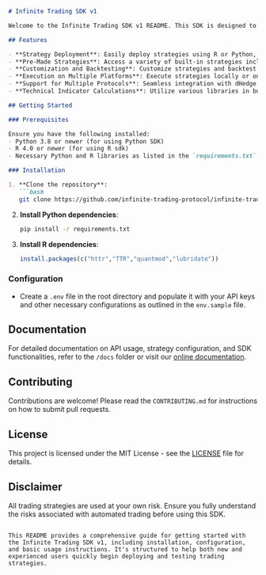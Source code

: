 ```markdown
# Infinite Trading SDK v1

Welcome to the Infinite Trading SDK v1 README. This SDK is designed to provide managers and strategy providers with a powerful toolset for seamlessly deploying, managing, and executing trading strategies using R or Python. By integrating directly with the Infinite Trading API, this SDK allows for running continuous strategies, including pre-made setups such as crossovers, RSI, and other technical indicators. These strategies are deployable directly to dHedge and other supported protocols and centralized exchanges.

## Features

- **Strategy Deployment**: Easily deploy strategies using R or Python, connecting directly to the Infinite Trading API.
- **Pre-Made Strategies**: Access a variety of built-in strategies including crossovers, RSI analysis, and more.
- **Customization and Backtesting**: Customize strategies and backtest them using historical data to ensure effectiveness before live execution.
- **Execution on Multiple Platforms**: Execute strategies locally or on cloud servers to enhance reliability and performance.
- **Support for Multiple Protocols**: Seamless integration with dHedge and other supported trading protocols and centralized exchanges.
- **Technical Indicator Calculations**: Utilize various libraries in both R and Python to calculate technical indicators and send trading signals.

## Getting Started

### Prerequisites

Ensure you have the following installed:
- Python 3.8 or newer (for using Python SDK)
- R 4.0 or newer (for using R sdk)
- Necessary Python and R libraries as listed in the `requirements.txt` and `install.R` files.

### Installation

1. **Clone the repository**:
   ```bash
   git clone https://github.com/infinite-trading-protocol/infinite-trading-sdk-v1.git
   ```

2. **Install Python dependencies**:
   ```bash
   pip install -r requirements.txt
   ```

3. **Install R dependencies**:
   ```R
   install.packages(c("httr","TTR","quantmod","lubridate"))
   ```

### Configuration

- Create a `.env` file in the root directory and populate it with your API keys and other necessary configurations as outlined in the `env.sample` file.

## Documentation

For detailed documentation on API usage, strategy configuration, and SDK functionalities, refer to the `/docs` folder or visit our [online documentation](https://docs.infinitetrading.io/sdk-docs).

## Contributing

Contributions are welcome! Please read the `CONTRIBUTING.md` for instructions on how to submit pull requests.

## License

This project is licensed under the MIT License - see the [LICENSE](LICENSE) file for details.

## Disclaimer

All trading strategies are used at your own risk. Ensure you fully understand the risks associated with automated trading before using this SDK.

```

This README provides a comprehensive guide for getting started with the Infinite Trading SDK v1, including installation, configuration, and basic usage instructions. It's structured to help both new and experienced users quickly begin deploying and testing trading strategies.
